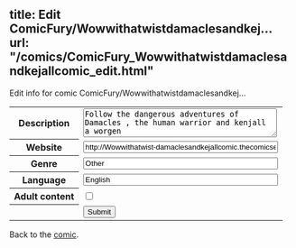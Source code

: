 title: Edit ComicFury/Wowwithatwistdamaclesandkej...
url: "/comics/ComicFury_Wowwithatwistdamaclesandkejallcomic_edit.html"
---
Edit info for comic ComicFury/Wowwithatwistdamaclesandkej...

<form name="comic" action="http://gaepostmail.appspot.com/comic/" method="post">
<table class="comicinfo">
<tr>
<th>Description</th><td><textarea name="description" cols="40" rows="3">Follow the dangerous adventures of Damacles , the human warrior and kenjall a worgen</textarea></td>
</tr>
<tr>
<th>Website</th><td><input type="text" name="url" value="http://Wowwithatwist-damaclesandkejallcomic.thecomicseries.com/" size="40"/></td>
</tr>
<tr>
<th>Genre</th><td><input type="text" name="genre" value="Other" size="40"/></td>
</tr>
<tr>
<th>Language</th><td><input type="text" name="language" value="English" size="40"/></td>
</tr>
<tr>
<th>Adult content</th><td><input type="checkbox" name="adult" value="adult" /></td>
</tr>
<tr>
<th></th><td>
<input type="hidden" name="comic" value="ComicFury_Wowwithatwistdamaclesandkejallcomic" />
<input type="submit" name="submit" value="Submit" />
</td>
</tr>
</table>
</form>

Back to the [comic](ComicFury_Wowwithatwistdamaclesandkejallcomic.html).

